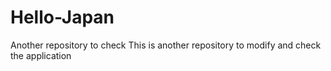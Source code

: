 # Hello-Japan
Another repository to check
This is another repository to modify and check the application
